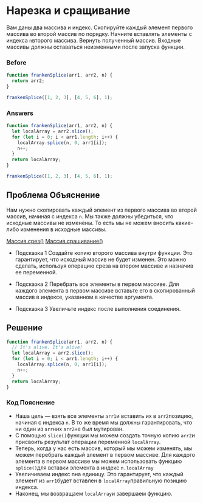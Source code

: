 # Нарезка и сращивание
Вам даны два массива и индекс.
Скопируйте каждый элемент первого массива во второй массив по порядку.
Начните вставлять элементы с индекса `n`второго массива.
Вернуть полученный массив. Входные массивы должны оставаться неизменными после запуска функции.
### Before
```javascript
function frankenSplice(arr1, arr2, n) {
  return arr2;
}

frankenSplice([1, 2, 3], [4, 5, 6], 1);
```
### Answers
```javascript
function frankenSplice(arr1, arr2, n) {
  let localArray = arr2.slice();
  for (let i = 0; i < arr1.length; i++) {
    localArray.splice(n, 0, arr1[i]);
    n++;
  }
  return localArray;
}

frankenSplice([1, 2, 3], [4, 5, 6], 1);
```
## Проблема Объяснение
Нам нужно скопировать каждый элемент из первого массива во второй массив, начиная с индекса `n`. Мы также должны убедиться, что исходные массивы не изменены. То есть мы не можем вносить какие-либо изменения в исходные массивы.

[Массив.срез()](https://developer.mozilla.org/en-US/docs/Web/JavaScript/Reference/Global_Objects/Array/slice)
[Массив.сращивание()](https://developer.mozilla.org/en-US/docs/Web/JavaScript/Reference/Global_Objects/Array/splice)
* Подсказка 1
Создайте копию второго массива внутри функции. Это гарантирует, что исходный массив не будет изменен. Это можно сделать, используя операцию среза на втором массиве и назначив ее переменной.

* Подсказка 2
Перебрать все элементы в первом массиве. Для каждого элемента в первом массиве вставьте его в скопированный массив в индексе, указанном в качестве аргумента.

* Подсказка 3
Увеличьте индекс после выполнения соединения.

## Решение
```javascript
function frankenSplice(arr1, arr2, n) {
  // It's alive. It's alive!
  let localArray = arr2.slice();
  for (let i = 0; i < arr1.length; i++) {
    localArray.splice(n, 0, arr1[i]);
    n++;
  }
  return localArray;
}
```
### Код Пояснение
* Наша цель — взять все элементы `arr1`и вставить их в `arr2`позицию, начиная с индекса `n`. В то же время мы должны гарантировать, что ни один из `arr`них `arr2`не был мутирован.
* С помощью `slice()`функции мы можем создать точную копию `arr2`и присвоить результат операции переменной `localArray`.
* Теперь, когда у нас есть массив, который мы можем изменять, мы можем перебрать каждый элемент в первом массиве. Для каждого элемента в первом массиве мы можем использовать функцию `splice()`для вставки элемента в индекс `n.localArray`
* Увеличиваем индекс nна единицу. Это гарантирует, что каждый элемент из `arr1`будет вставлен в `localArray`правильную позицию индекса.
* Наконец, мы возвращаем `localArray`и завершаем функцию.
